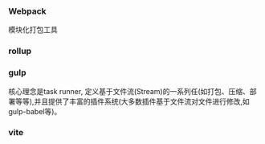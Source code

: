 ### Webpack
模块化打包工具


### rollup


### gulp
核心理念是task runner, 定义基于文件流(Stream)的一系列任(如打包、压缩、部署等等),并且提供了丰富的插件系统(大多数插件基于文件流对文件进行修改,如gulp-babel等)。


### vite